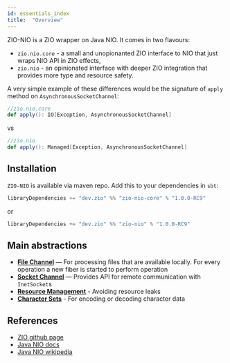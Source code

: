 ```yaml
---
id: essentials_index
title:  "Overview"
---
```


ZIO-NIO is a ZIO wrapper on Java NIO. It comes in two flavours:

 - `zio.nio.core` - a small and unopionanted ZIO interface to NIO that just wraps NIO API in ZIO effects,
 - `zio.nio` - an opinionated interface with deeper ZIO integration that provides more type and resource safety.

A very simple example of these differences would be the signature of `apply` method on `AsynchronousSocketChannel`:
```scala
//zio.nio.core
def apply(): IO[Exception, AsynchronousSocketChannel]
```
vs
```scala
//zio.nio
def apply(): Managed[Exception, AsynchronousSocketChannel]
```

## Installation

`ZIO-NIO` is available via maven repo. Add this to your dependencies in `sbt`:

```scala
libraryDependencies += "dev.zio" %% "zio-nio-core" % "1.0.0-RC9"
```
or
```scala
libraryDependencies += "dev.zio" %% "zio-nio" % "1.0.0-RC9"
```

## Main abstractions

 - **[File Channel](files.md)** — For processing files that are available locally. For every operation a new fiber is started to perform operation
 - **[Socket Channel](sockets.md)** — Provides API for remote communication with `InetSocket`s
 - **[Resource Management](resources.md)** - Avoiding resource leaks
 - **[Character Sets](charsets.md)** - For encoding or decoding character data

## References

 - [ZIO github page](http://github.com/zio/zio)
 - [Java NIO docs](https://docs.oracle.com/javase/8/docs/api/java/nio/package-summary.html)
 - [Java NIO wikipedia](https://en.wikipedia.org/wiki/Non-blocking_I/O_(Java))
